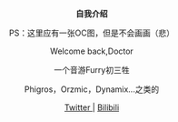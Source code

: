 <div align=center>
  <b>自我介绍</b>

  PS：这里应有一张OC图，但是不会画画（悲）

  Welcome back,Doctor
  
  一个音游Furry初三牲

  Phigros，Orzmic，Dynamix...之类的

  <a href="twitter.com/LNqwq">
    Twitter
  </a>
  |
  <a href="https://space.bilibili.com/592217216">
    Bilibili
</div>
